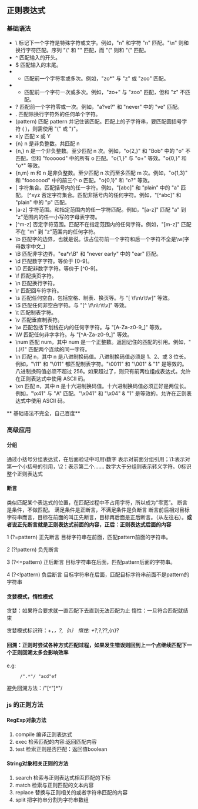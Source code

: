 ## 正则表达式
### 基础语法
* \  标记下一个字符是特殊字符或文字。例如，"n" 和字符 "n" 匹配。"\n" 则和换行字符匹配。序列 "\\" 和 "\" 匹配，而 "\(" 则和 "(" 匹配。 
* ^  匹配输入的开头。 
* $  匹配输入的末尾。 
* *  匹配前一个字符零或多次。例如，"zo*" 与 "z" 或 "zoo" 匹配。 
* +  匹配前一个字符一次或多次。例如，"zo+" 与 "zoo" 匹配，但和 "z" 不匹配。  
* ?  匹配前一个字符零或一次。例如，"a?ve?" 和 "never" 中的 "ve" 匹配。  
* . 匹配除换行字符外的任何单个字符。  
* (pattern)  匹配 pattern 并记住该匹配。匹配上的子字符串，要匹配圆括号字符 ( )，则需使用 "\(" 或 "\)"。 
* x|y 匹配 x 或 Y
* {n} n 是非负整数。共匹配 n 
* {n,}  n 是一个非负整数。至少匹配 n 次。例如，"o{2,}" 和 "Bob" 中的 "o" 不匹配，但和 "foooood" 中的所有 o 匹配。"o{1,}" 与 "o+" 等效。"o{0,}" 和 "o*" 等效。 
* {n,m}  m 和 n 是非负整数。至少匹配 n 次而至多匹配 m 次。例如，"o{1,3}" 和 "fooooood" 中的前三个 o 匹配。"o{0,1}" 和 "o?" 等效。 
* [ 字符集合。匹配括号内的任一字符。例如，"[abc]" 和 "plain" 中的 "a" 匹配。 
[^xyz 否定字符集合。匹配非括号内的任何字符。例如，"[^abc]" 和 "plain" 中的 "p" 匹配。  
* [a-z]  字符范围。和指定范围内的任一字符匹配。例如，"[a-z]" 匹配 "a" 到 "z"范围内的任一小写的字母表字符。  
* [^m-z]  否定字符范围。匹配不在指定范围内的任何字符。例如，"[m-z]" 匹配不在 "m" 到 "z"范围内的任何字符。  
* \b  匹配字的边界，也就是说。该占位符前一个字符和后一个字符不全是\w(字母数字中文_)  
* \B  匹配非字边界。"ea*r\B" 和 "never early" 中的 "ear" 匹配。  
* \d  匹配数字字符。等价于 [0-9]。  
* \D  匹配非数字字符。等价于 [^0-9]。  
* \f  匹配换页字符。  
* \n  匹配换行字符。  
* \r  匹配回车符字符。  
* \s  匹配任何空白，包括空格、制表、换页等。与 "[ \f\n\r\t\v]" 等效。 
* \S  匹配任何非空白字符。与 "[^ \f\n\r\t\v]" 等效。  
* \t  匹配制表字符。  
* \v  匹配垂直制表符。  
* \w  匹配包括下划线在内的任何字字符。与 "[A-Za-z0-9_]" 等效。  
* \W  匹配任何非字字符。与 "[^A-Za-z0-9_]" 等效。  
* \num  匹配 num，其中 num 是一个正整数。返回记住的匹配的引用。例如，"(.)\1" 匹配两个连续的同一字符。  
* \n 匹配 n，其中 n 是八进制换码值。八进制换码值必须是 1、2、或 3 位长。例如，"\11" 和 "\011" 都匹配制表字符。"\0011" 和 "\001" & "1" 是等效的。八进制换码值必须不超过 256。如果超过了，则只有前两位组成表达式。允许在正则表达式中使用 ASCII 码。 
* \xn 匹配 n，其中 n 是十六进制换码值。十六进制换码值必须正好是两位长。例如，"\x41" 与 "A" 匹配。"\x041" 和 "\x04" & "1" 是等效的。允许在正则表达式中使用 ASCII 码。 

** 基础语法不完全，自己百度**
### 高级应用

#### 分组
通过小括号分组表达式，在后面验证中可用\数字
    表示对前面分组引用；\1:表示对第一个小括号的引用，\2：表示第二个.......
    数字大于分组则表示转义字符。0标识整个正则表达式

#### 断言
类似匹配某个表达式的位置，在匹配过程中不占用字符，所以成为“零宽”。
    断言是条件，不做匹配。
    满足条件是正断言，不满足条件是负断言
    断言前后相对目标字符串而言，目标在前面的叫正先断言，目标再后面是正后断言。（从左往右）。**或者说正先断言就是正则表达式前面的内容，正后：正则表达式后面的内容**


1 (?=pattern) 正先断言
    目标字符串在前面，匹配pattern前面的字符串。   

2 (?!pattern) 负先断言

3 (?<=pattern) 正后断言
    目标字符串在后面，匹配pattern后面的字符串。

4 (?<\!pattern) 负后断言
    目标字符串在后面，匹配目标字符串前面不是pattern的字符串

#### 贪婪模式，惰性模式
    
贪婪：如果符合要求就一直匹配下去直到无法匹配为止
惰性：一旦符合匹配就结束

贪婪模式标识符：+，*，?,｛n｝
惰性:            +?,*?,??,{n}?

#### 回溯：正则时尝试各种方式匹配过程，如果发生错误则回到上一个点继续匹配下一个正则回溯太多会影响效率
e.g:
```
     /".*"/ "acd"ef 
```
避免回溯方法：/"[^"]*"/

### js 的正则方法

#### RegExp对象方法
1. compile 编译正则表达式
2. exec 检索匹配的内容:返回匹配内容
3. test 检索正则是否匹配：返回值boolean

#### String对象相关正则的方法
1. search 检索与正则表达式相互匹配的下标
2. match 检索与正则匹配的文本内容
3. replace 替换与正则相关的或者字符串匹配的内容
4. split 把字符串分割为字符串数组

